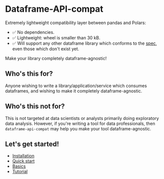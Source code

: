 # Dataframe-API-compat

Extremely lightweight compatibility layer between pandas and Polars:

- ✅ No dependencies.
- ✅ Lightweight: wheel is smaller than 30 kB.
- ✅ Will support any other dataframe library which conforms to the [spec](https://data-apis.org/dataframe-api/draft/API_specification/index.html),
  even those which don't exist yet.

Make your library completely dataframe-agnostic!

## Who's this for?

Anyone wishing to write a library/application/service which consumes dataframes, and wishing to make it
completely dataframe-agnostic.

## Who's this not for?

This is not targeted at data scientists or analysts primarily doing exploratory data analysis.
However, if you're writing a tool for data professionals, then `dataframe-api-compat` may help you
make your tool dataframe-agnostic.

## Let's get started!

- [Installation](installation.md)
- [Quick start](quick_start.md)
- [Basics](basics.md)
- [Tutorial](tutorial.md)
